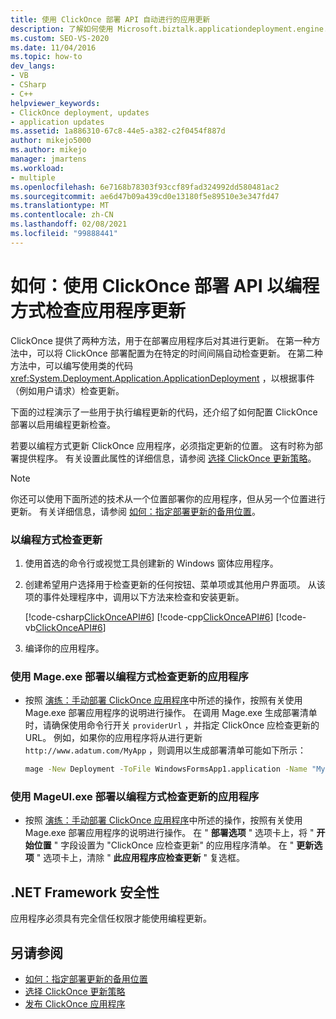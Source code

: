 ```yaml
---
title: 使用 ClickOnce 部署 API 自动进行的应用更新
description: 了解如何使用 Microsoft.biztalk.applicationdeployment.engine.dll 类在 ClickOnce 中编写代码，以根据事件（例如用户请求）检查更新。
ms.custom: SEO-VS-2020
ms.date: 11/04/2016
ms.topic: how-to
dev_langs:
- VB
- CSharp
- C++
helpviewer_keywords:
- ClickOnce deployment, updates
- application updates
ms.assetid: 1a886310-67c8-44e5-a382-c2f0454f887d
author: mikejo5000
ms.author: mikejo
manager: jmartens
ms.workload:
- multiple
ms.openlocfilehash: 6e7168b78303f93ccf89fad324992dd580481ac2
ms.sourcegitcommit: ae6d47b09a439cd0e13180f5e89510e3e347fd47
ms.translationtype: MT
ms.contentlocale: zh-CN
ms.lasthandoff: 02/08/2021
ms.locfileid: "99888441"
---
```

# <a name="how-to-check-for-application-updates-programmatically-using-the-clickonce-deployment-api"></a>如何：使用 ClickOnce 部署 API 以编程方式检查应用程序更新
ClickOnce 提供了两种方法，用于在部署应用程序后对其进行更新。 在第一种方法中，可以将 ClickOnce 部署配置为在特定的时间间隔自动检查更新。 在第二种方法中，可以编写使用类的代码 <xref:System.Deployment.Application.ApplicationDeployment> ，以根据事件（例如用户请求）检查更新。

 下面的过程演示了一些用于执行编程更新的代码，还介绍了如何配置 ClickOnce 部署以启用编程更新检查。

 若要以编程方式更新 ClickOnce 应用程序，必须指定更新的位置。 这有时称为部署提供程序。 有关设置此属性的详细信息，请参阅 [选择 ClickOnce 更新策略](../deployment/choosing-a-clickonce-update-strategy.md)。

> [!NOTE]
> 你还可以使用下面所述的技术从一个位置部署你的应用程序，但从另一个位置进行更新。 有关详细信息，请参阅 [如何：指定部署更新的备用位置](../deployment/how-to-specify-an-alternate-location-for-deployment-updates.md)。

### <a name="to-check-for-updates-programmatically"></a>以编程方式检查更新

1. 使用首选的命令行或视觉工具创建新的 Windows 窗体应用程序。

2. 创建希望用户选择用于检查更新的任何按钮、菜单项或其他用户界面项。 从该项的事件处理程序中，调用以下方法来检查和安装更新。

     [!code-csharp[ClickOnceAPI#6](../deployment/codesnippet/CSharp/how-to-check-for-application-updates-programmatically-using-the-clickonce-deployment-api_1.cs)]
     [!code-cpp[ClickOnceAPI#6](../deployment/codesnippet/CPP/how-to-check-for-application-updates-programmatically-using-the-clickonce-deployment-api_1.cpp)]
     [!code-vb[ClickOnceAPI#6](../deployment/codesnippet/VisualBasic/how-to-check-for-application-updates-programmatically-using-the-clickonce-deployment-api_1.vb)]

3. 编译你的应用程序。

### <a name="use-mageexe-to-deploy-an-application-that-checks-for-updates-programmatically"></a>使用 Mage.exe 部署以编程方式检查更新的应用程序

- 按照 [演练：手动部署 ClickOnce 应用程序](../deployment/walkthrough-manually-deploying-a-clickonce-application.md)中所述的操作，按照有关使用 Mage.exe 部署应用程序的说明进行操作。 在调用 Mage.exe 生成部署清单时，请确保使用命令行开关 `providerUrl` ，并指定 ClickOnce 应检查更新的 URL。 例如，如果你的应用程序将从进行更新 `http://www.adatum.com/MyApp` ，则调用以生成部署清单可能如下所示：

    ```cmd
    mage -New Deployment -ToFile WindowsFormsApp1.application -Name "My App 1.0" -Version 1.0.0.0 -AppManifest 1.0.0.0\MyApp.manifest -providerUrl http://www.adatum.com/MyApp/MyApp.application
    ```

### <a name="using-mageuiexe-to-deploy-an-application-that-checks-for-updates-programmatically"></a>使用 MageUI.exe 部署以编程方式检查更新的应用程序

- 按照 [演练：手动部署 ClickOnce 应用程序](../deployment/walkthrough-manually-deploying-a-clickonce-application.md)中所述的操作，按照有关使用 Mage.exe 部署应用程序的说明进行操作。 在 " **部署选项** " 选项卡上，将 " **开始位置** " 字段设置为 "ClickOnce 应检查更新" 的应用程序清单。 在 " **更新选项** " 选项卡上，清除 " **此应用程序应检查更新** " 复选框。

## <a name="net-framework-security"></a>.NET Framework 安全性
 应用程序必须具有完全信任权限才能使用编程更新。

## <a name="see-also"></a>另请参阅
- [如何：指定部署更新的备用位置](../deployment/how-to-specify-an-alternate-location-for-deployment-updates.md)
- [选择 ClickOnce 更新策略](../deployment/choosing-a-clickonce-update-strategy.md)
- [发布 ClickOnce 应用程序](../deployment/publishing-clickonce-applications.md)